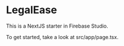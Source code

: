 # LegalEase

This is a NextJS starter in Firebase Studio.

To get started, take a look at src/app/page.tsx.
